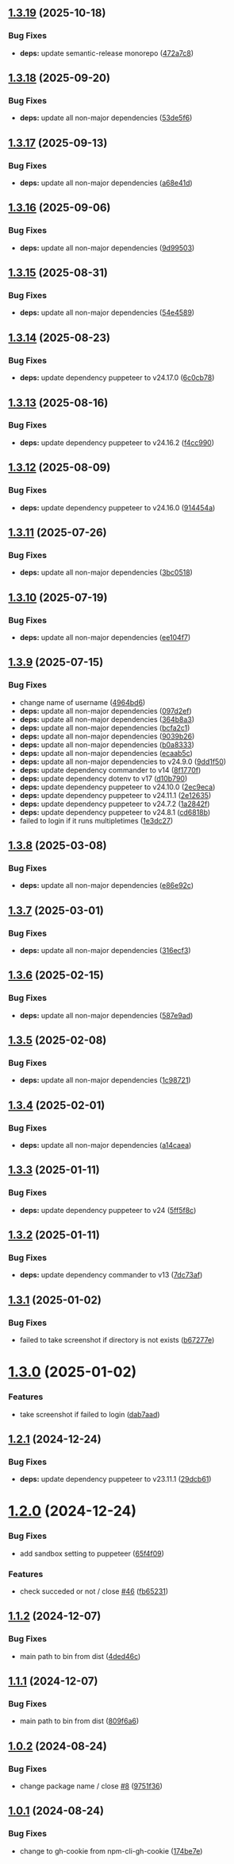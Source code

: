 ## [1.3.19](https://github.com/HiromiShikata/npm-cli-gh-cookie/compare/v1.3.18...v1.3.19) (2025-10-18)


### Bug Fixes

* **deps:** update semantic-release monorepo ([472a7c8](https://github.com/HiromiShikata/npm-cli-gh-cookie/commit/472a7c860c97146099fbffbe034e1ba894a71c2c))

## [1.3.18](https://github.com/HiromiShikata/npm-cli-gh-cookie/compare/v1.3.17...v1.3.18) (2025-09-20)


### Bug Fixes

* **deps:** update all non-major dependencies ([53de5f6](https://github.com/HiromiShikata/npm-cli-gh-cookie/commit/53de5f6e7740f3785e8ba13bb629d68d51ac60b2))

## [1.3.17](https://github.com/HiromiShikata/npm-cli-gh-cookie/compare/v1.3.16...v1.3.17) (2025-09-13)


### Bug Fixes

* **deps:** update all non-major dependencies ([a68e41d](https://github.com/HiromiShikata/npm-cli-gh-cookie/commit/a68e41dd2a32d654fae80982d8e42a4b3d831bfc))

## [1.3.16](https://github.com/HiromiShikata/npm-cli-gh-cookie/compare/v1.3.15...v1.3.16) (2025-09-06)


### Bug Fixes

* **deps:** update all non-major dependencies ([9d99503](https://github.com/HiromiShikata/npm-cli-gh-cookie/commit/9d99503483330c639a9e81f68d65b056896f16dc))

## [1.3.15](https://github.com/HiromiShikata/npm-cli-gh-cookie/compare/v1.3.14...v1.3.15) (2025-08-31)


### Bug Fixes

* **deps:** update all non-major dependencies ([54e4589](https://github.com/HiromiShikata/npm-cli-gh-cookie/commit/54e458970b837c9018b7a0eacdf177eacb7f6ddd))

## [1.3.14](https://github.com/HiromiShikata/npm-cli-gh-cookie/compare/v1.3.13...v1.3.14) (2025-08-23)


### Bug Fixes

* **deps:** update dependency puppeteer to v24.17.0 ([6c0cb78](https://github.com/HiromiShikata/npm-cli-gh-cookie/commit/6c0cb78c4cab0ad35894e6ca1f43c55e06961a27))

## [1.3.13](https://github.com/HiromiShikata/npm-cli-gh-cookie/compare/v1.3.12...v1.3.13) (2025-08-16)


### Bug Fixes

* **deps:** update dependency puppeteer to v24.16.2 ([f4cc990](https://github.com/HiromiShikata/npm-cli-gh-cookie/commit/f4cc990cca43004a40b02f26e5823845fb2e15ca))

## [1.3.12](https://github.com/HiromiShikata/npm-cli-gh-cookie/compare/v1.3.11...v1.3.12) (2025-08-09)


### Bug Fixes

* **deps:** update dependency puppeteer to v24.16.0 ([914454a](https://github.com/HiromiShikata/npm-cli-gh-cookie/commit/914454af0c24c190490e056b5650572d8fc1a292))

## [1.3.11](https://github.com/HiromiShikata/npm-cli-gh-cookie/compare/v1.3.10...v1.3.11) (2025-07-26)


### Bug Fixes

* **deps:** update all non-major dependencies ([3bc0518](https://github.com/HiromiShikata/npm-cli-gh-cookie/commit/3bc0518cf86b2943814a1b8a7026ea4b9047e2f8))

## [1.3.10](https://github.com/HiromiShikata/npm-cli-gh-cookie/compare/v1.3.9...v1.3.10) (2025-07-19)


### Bug Fixes

* **deps:** update all non-major dependencies ([ee104f7](https://github.com/HiromiShikata/npm-cli-gh-cookie/commit/ee104f72619a218a3f577bcf539a23535f11b2f3))

## [1.3.9](https://github.com/HiromiShikata/npm-cli-gh-cookie/compare/v1.3.8...v1.3.9) (2025-07-15)


### Bug Fixes

* change name of username ([4964bd6](https://github.com/HiromiShikata/npm-cli-gh-cookie/commit/4964bd6ef5d305c618fc4f49aef62b0b12ef97f5))
* **deps:** update all non-major dependencies ([097d2ef](https://github.com/HiromiShikata/npm-cli-gh-cookie/commit/097d2ef757853f87d55521704b0878852db7d9dd))
* **deps:** update all non-major dependencies ([364b8a3](https://github.com/HiromiShikata/npm-cli-gh-cookie/commit/364b8a38ed0ffae7c2ce1d7a076b195d41062468))
* **deps:** update all non-major dependencies ([bcfa2c1](https://github.com/HiromiShikata/npm-cli-gh-cookie/commit/bcfa2c18fd3efaba26b56894672374e14adb1f05))
* **deps:** update all non-major dependencies ([9039b26](https://github.com/HiromiShikata/npm-cli-gh-cookie/commit/9039b269fababcd5bd359c475e1b52a7d0eb622b))
* **deps:** update all non-major dependencies ([b0a8333](https://github.com/HiromiShikata/npm-cli-gh-cookie/commit/b0a833324acae57b0f48acb31b8ff69fa64a6435))
* **deps:** update all non-major dependencies ([ecaab5c](https://github.com/HiromiShikata/npm-cli-gh-cookie/commit/ecaab5cf19a964e7b45256408a7a38cb5e25202e))
* **deps:** update all non-major dependencies to v24.9.0 ([9dd1f50](https://github.com/HiromiShikata/npm-cli-gh-cookie/commit/9dd1f50613f891683fafee2842b88f8fa77556b5))
* **deps:** update dependency commander to v14 ([8f1770f](https://github.com/HiromiShikata/npm-cli-gh-cookie/commit/8f1770f95dacfa2b1c174528f6995cd7bfb7cb57))
* **deps:** update dependency dotenv to v17 ([d10b790](https://github.com/HiromiShikata/npm-cli-gh-cookie/commit/d10b79072f7149bcaeab1de1d6b32764e54c9338))
* **deps:** update dependency puppeteer to v24.10.0 ([2ec9eca](https://github.com/HiromiShikata/npm-cli-gh-cookie/commit/2ec9ecad1ad24fdb5d20f6a45892fa21770c0d47))
* **deps:** update dependency puppeteer to v24.11.1 ([2e12635](https://github.com/HiromiShikata/npm-cli-gh-cookie/commit/2e126355b826a6ede0d144f2a1c94a02bb367c25))
* **deps:** update dependency puppeteer to v24.7.2 ([1a2842f](https://github.com/HiromiShikata/npm-cli-gh-cookie/commit/1a2842fbcfe5734a52dfbd86743f3f1f4a8f7c95))
* **deps:** update dependency puppeteer to v24.8.1 ([cd6818b](https://github.com/HiromiShikata/npm-cli-gh-cookie/commit/cd6818b749f52eb02df2076f4f008b4985147274))
* failed to login if it runs multipletimes ([1e3dc27](https://github.com/HiromiShikata/npm-cli-gh-cookie/commit/1e3dc278172206ccf3280d4b68be9caff08af634))

## [1.3.8](https://github.com/HiromiShikata/npm-cli-gh-cookie/compare/v1.3.7...v1.3.8) (2025-03-08)


### Bug Fixes

* **deps:** update all non-major dependencies ([e86e92c](https://github.com/HiromiShikata/npm-cli-gh-cookie/commit/e86e92c739dfd024a70172deddc54d0e83be3d99))

## [1.3.7](https://github.com/HiromiShikata/npm-cli-gh-cookie/compare/v1.3.6...v1.3.7) (2025-03-01)


### Bug Fixes

* **deps:** update all non-major dependencies ([316ecf3](https://github.com/HiromiShikata/npm-cli-gh-cookie/commit/316ecf35e9b40ac8d9ffaeafbe9ec49ae532ffae))

## [1.3.6](https://github.com/HiromiShikata/npm-cli-gh-cookie/compare/v1.3.5...v1.3.6) (2025-02-15)


### Bug Fixes

* **deps:** update all non-major dependencies ([587e9ad](https://github.com/HiromiShikata/npm-cli-gh-cookie/commit/587e9ad852b9202703078b2676ac9ea5b51fe9a9))

## [1.3.5](https://github.com/HiromiShikata/npm-cli-gh-cookie/compare/v1.3.4...v1.3.5) (2025-02-08)


### Bug Fixes

* **deps:** update all non-major dependencies ([1c98721](https://github.com/HiromiShikata/npm-cli-gh-cookie/commit/1c98721eaccfebaf1f49e41aaecace3f61de0c3c))

## [1.3.4](https://github.com/HiromiShikata/npm-cli-gh-cookie/compare/v1.3.3...v1.3.4) (2025-02-01)


### Bug Fixes

* **deps:** update all non-major dependencies ([a14caea](https://github.com/HiromiShikata/npm-cli-gh-cookie/commit/a14caea37dd0609e867bd83700222fa41e45a023))

## [1.3.3](https://github.com/HiromiShikata/npm-cli-gh-cookie/compare/v1.3.2...v1.3.3) (2025-01-11)


### Bug Fixes

* **deps:** update dependency puppeteer to v24 ([5ff5f8c](https://github.com/HiromiShikata/npm-cli-gh-cookie/commit/5ff5f8cfa9faa4b22da075507e1f45b691025287))

## [1.3.2](https://github.com/HiromiShikata/npm-cli-gh-cookie/compare/v1.3.1...v1.3.2) (2025-01-11)


### Bug Fixes

* **deps:** update dependency commander to v13 ([7dc73af](https://github.com/HiromiShikata/npm-cli-gh-cookie/commit/7dc73af77c6794677f9bdf099e01f0038de59475))

## [1.3.1](https://github.com/HiromiShikata/npm-cli-gh-cookie/compare/v1.3.0...v1.3.1) (2025-01-02)


### Bug Fixes

* failed to take screenshot if directory is not exists ([b67277e](https://github.com/HiromiShikata/npm-cli-gh-cookie/commit/b67277e3854c4166a25f5954668fc9cb0ddee09b))

# [1.3.0](https://github.com/HiromiShikata/npm-cli-gh-cookie/compare/v1.2.1...v1.3.0) (2025-01-02)


### Features

* take screenshot if failed to login ([dab7aad](https://github.com/HiromiShikata/npm-cli-gh-cookie/commit/dab7aadc652cfe8bb134442e0d1638c363c7cd64))

## [1.2.1](https://github.com/HiromiShikata/npm-cli-gh-cookie/compare/v1.2.0...v1.2.1) (2024-12-24)


### Bug Fixes

* **deps:** update dependency puppeteer to v23.11.1 ([29dcb61](https://github.com/HiromiShikata/npm-cli-gh-cookie/commit/29dcb616e710261dbb79b724a5315ff44aaeca4c))

# [1.2.0](https://github.com/HiromiShikata/npm-cli-gh-cookie/compare/v1.1.3...v1.2.0) (2024-12-24)


### Bug Fixes

* add sandbox setting to puppeteer ([65f4f09](https://github.com/HiromiShikata/npm-cli-gh-cookie/commit/65f4f097f69fec41620431bfd3b087e4d8c98de5))


### Features

* check succeded or not / close [#46](https://github.com/HiromiShikata/npm-cli-gh-cookie/issues/46) ([fb65231](https://github.com/HiromiShikata/npm-cli-gh-cookie/commit/fb65231a2743f04ba58bfab0791996c7435ef31a))

## [1.1.2](https://github.com/HiromiShikata/npm-cli-gh-cookie/compare/v1.1.1...v1.1.2) (2024-12-07)


### Bug Fixes

* main path to bin from dist ([4ded46c](https://github.com/HiromiShikata/npm-cli-gh-cookie/commit/4ded46c537a9a39830eb71516389fe8e4fc17f3d))

## [1.1.1](https://github.com/HiromiShikata/npm-cli-gh-cookie/compare/v1.1.0...v1.1.1) (2024-12-07)


### Bug Fixes

* main path to bin from dist ([809f6a6](https://github.com/HiromiShikata/npm-cli-gh-cookie/commit/809f6a6e13538e0802c99370787b29d6fbc1c18b))

## [1.0.2](https://github.com/HiromiShikata/npm-cli-gh-cookie/compare/v1.0.1...v1.0.2) (2024-08-24)


### Bug Fixes

* change package name / close [#8](https://github.com/HiromiShikata/npm-cli-gh-cookie/issues/8) ([9751f36](https://github.com/HiromiShikata/npm-cli-gh-cookie/commit/9751f36d59b61e69caef760d9796ea3e035d7fe3))

## [1.0.1](https://github.com/HiromiShikata/npm-cli-gh-cookie/compare/v1.0.0...v1.0.1) (2024-08-24)


### Bug Fixes

* change to gh-cookie from npm-cli-gh-cookie ([174be7e](https://github.com/HiromiShikata/npm-cli-gh-cookie/commit/174be7ec2dc729a0fdb54db95d59e2f05da71b0b))
